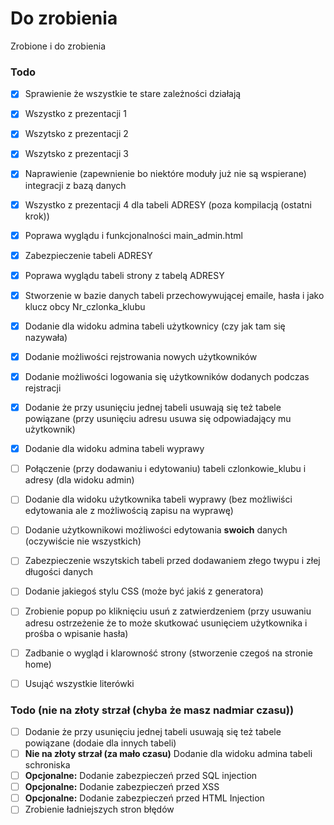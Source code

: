 # Do zrobienia

Zrobione i do zrobienia

### Todo

- [x] Sprawienie że wszystkie te stare zależności działają
- [x] Wszystko z prezentacji 1
- [x] Wszytsko z prezentacji 2
- [x] Wszytsko z prezentacji 3
- [x] Naprawienie (zapewnienie bo niektóre moduły już nie są wspierane) integracji z bazą danych
- [x] Wszystko z prezentacji 4 dla tabeli ADRESY (poza kompilacją (ostatni krok))
- [x] Poprawa wyglądu i funkcjonalności main_admin.html
- [x] Zabezpieczenie tabeli ADRESY
- [x] Poprawa wyglądu tabeli strony z tabelą ADRESY
- [x] Stworzenie w bazie danych tabeli przechowywującej emaile, hasła i jako klucz obcy Nr_czlonka_klubu
- [x] Dodanie dla widoku admina tabeli użytkownicy (czy jak tam się nazywała)
- [x] Dodanie możliwości rejstrowania nowych użytkowników
- [x] Dodanie możliwości logowania się użytkowników dodanych podczas rejstracji
- [x] Dodanie że przy usunięciu jednej tabeli usuwają się też tabele powiązane (przy usunięciu adresu usuwa się odpowiadający mu użytkownik)
- [x] Dodanie dla widoku admina tabeli wyprawy
- [ ] Połączenie (przy dodawaniu i edytowaniu) tabeli czlonkowie_klubu i adresy (dla widoku admin)
- [ ] Dodanie dla widoku użytkownika tabeli wyprawy (bez możliwiści edytowania ale z możliwością zapisu na wyprawę)
- [ ] Dodanie użytkownikowi możliwości edytowania **swoich** danych (oczywiście nie wszystkich)
- [ ] Zabezpieczenie wszytskich tabeli przed dodawaniem złego twypu i złej długości danych
- [ ] Dodanie jakiegoś stylu CSS (może być jakiś z generatora)
- [ ] Zrobienie popup po kliknięciu usuń z zatwierdzeniem (przy usuwaniu adresu ostrzeżenie że to może skutkować usunięciem użytkownika i prośba o wpisanie hasła)
- [ ] Zadbanie o wygląd i klarowność strony (stworzenie czegoś na stronie home)
- [ ] Usująć wszystkie literówki


### Todo (nie na złoty strzał (chyba że masz nadmiar czasu))
- [ ] Dodanie że przy usunięciu jednej tabeli usuwają się też tabele powiązane (dodaie dla innych tabeli)
- [ ] **Nie na złoty strzał (za mało czasu)** Dodanie dla widoku admina tabeli schroniska
- [ ] **Opcjonalne:** Dodanie zabezpieczeń przed SQL injection
- [ ] **Opcjonalne:** Dodanie zabezpieczeń przed XSS
- [ ] **Opcjonalne:** Dodanie zabezpieczeń przed HTML Injection 
- [ ] Zrobienie ładniejszych stron błędów
